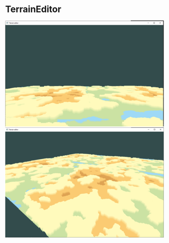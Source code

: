 # TerrainEditor
![alt text](screenshots/Screenshot_1.png)
![alt text](screenshots/Screenshot_2.png)
